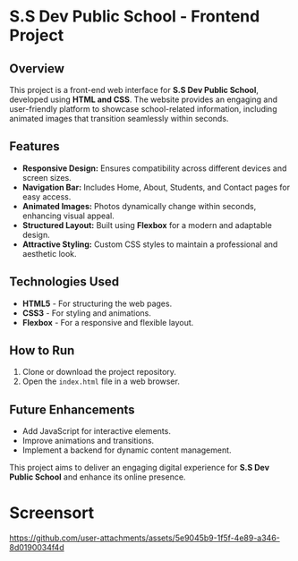 # S.S Dev Public School - Frontend Project

## Overview
This project is a front-end web interface for **S.S Dev Public School**, developed using **HTML and CSS**. The website provides an engaging and user-friendly platform to showcase school-related information, including animated images that transition seamlessly within seconds.

## Features
- **Responsive Design:** Ensures compatibility across different devices and screen sizes.
- **Navigation Bar:** Includes Home, About, Students, and Contact pages for easy access.
- **Animated Images:** Photos dynamically change within seconds, enhancing visual appeal.
- **Structured Layout:** Built using **Flexbox** for a modern and adaptable design.
- **Attractive Styling:** Custom CSS styles to maintain a professional and aesthetic look.

## Technologies Used
- **HTML5** - For structuring the web pages.
- **CSS3** - For styling and animations.
- **Flexbox** - For a responsive and flexible layout.

## How to Run
1. Clone or download the project repository.
2. Open the `index.html` file in a web browser.

## Future Enhancements
- Add JavaScript for interactive elements.
- Improve animations and transitions.
- Implement a backend for dynamic content management.

This project aims to deliver an engaging digital experience for **S.S Dev Public School** and enhance its online presence.
# Screensort



https://github.com/user-attachments/assets/5e9045b9-1f5f-4e89-a346-8d0190034f4d


